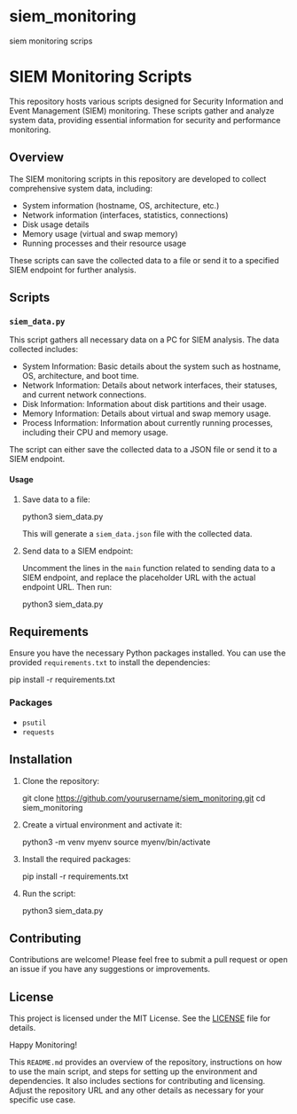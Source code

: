 # siem_monitoring
siem monitoring scrips


# SIEM Monitoring Scripts

This repository hosts various scripts designed for Security Information and Event Management (SIEM) monitoring. These scripts gather and analyze system data, providing essential information for security and performance monitoring.

## Overview

The SIEM monitoring scripts in this repository are developed to collect comprehensive system data, including:

- System information (hostname, OS, architecture, etc.)
- Network information (interfaces, statistics, connections)
- Disk usage details
- Memory usage (virtual and swap memory)
- Running processes and their resource usage

These scripts can save the collected data to a file or send it to a specified SIEM endpoint for further analysis.

## Scripts

### `siem_data.py`

This script gathers all necessary data on a PC for SIEM analysis. The data collected includes:

- System Information: Basic details about the system such as hostname, OS, architecture, and boot time.
- Network Information: Details about network interfaces, their statuses, and current network connections.
- Disk Information: Information about disk partitions and their usage.
- Memory Information: Details about virtual and swap memory usage.
- Process Information: Information about currently running processes, including their CPU and memory usage.

The script can either save the collected data to a JSON file or send it to a SIEM endpoint.

#### Usage

1. Save data to a file:

    python3 siem_data.py

    This will generate a `siem_data.json` file with the collected data.

2. Send data to a SIEM endpoint:

    Uncomment the lines in the `main` function related to sending data to a SIEM endpoint, and replace the placeholder URL with the actual endpoint URL. Then run:

    python3 siem_data.py
    

## Requirements

Ensure you have the necessary Python packages installed. You can use the provided `requirements.txt` to install the dependencies:

pip install -r requirements.txt


### Packages

- `psutil`
- `requests`

## Installation

1. Clone the repository:

    git clone https://github.com/yourusername/siem_monitoring.git
    cd siem_monitoring
    

2. Create a virtual environment and activate it:

    python3 -m venv myenv
    source myenv/bin/activate
    

3. Install the required packages:

    pip install -r requirements.txt
    
4. Run the script:

    python3 siem_data.py
    
## Contributing

Contributions are welcome! Please feel free to submit a pull request or open an issue if you have any suggestions or improvements.

## License

This project is licensed under the MIT License. See the [LICENSE](LICENSE) file for details.

Happy Monitoring!

This `README.md` provides an overview of the repository, instructions on how to use the main script, 
and steps for setting up the environment and dependencies. It also includes sections for contributing and licensing. Adjust the repository URL and any other details as necessary for your specific use case.
